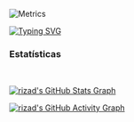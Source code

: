 ![Metrics](https://metrics.lecoq.io/herculesdevbr?template=classic&config.timezone=America%2FBrasilia)

[![Typing SVG](https://readme-typing-svg.herokuapp.com?color=%23F7EF10&lines=Hercules+Santos)](https://github.com/herculesdevbr)


<h3>Estatísticas</h3>
<br>

[![rizad's GitHub Stats Graph](https://github-readme-streak-stats.herokuapp.com/?user=herculesdevbr&theme=dark)](https://github.com/herculesdevbr)

[![rizad's GitHub Activity Graph](https://activity-graph.herokuapp.com/graph?username=herculesdevbr&theme=react-dark&custom_title=Contribution+Graph)](https://github.com/herculesdevbr)
</div>
